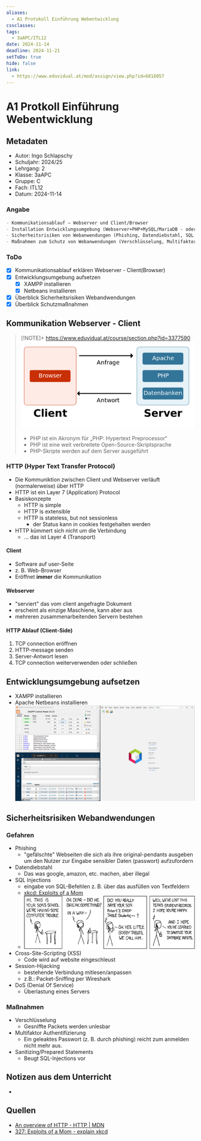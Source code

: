 ```yaml
---
aliases:
  - A1 Protokoll Einführung Webentwicklung
cssclasses: 
tags:
  - 3aAPC/ITL12
date: 2024-11-14
deadline: 2024-11-21
setToDo: true
hide: false
link:
  - https://www.eduvidual.at/mod/assign/view.php?id=6816057
---
```

# A1 Protkoll Einführung Webentwicklung 
## Metadaten
- Autor: Ingo Schlapschy
- Schuljahr: 2024/25
- Lehrgang: 2
- Klasse: 3aAPC
- Gruppe: C
- Fach: ITL12
- Datum: 2024-11-14
### Angabe
```markdown
- Kommunikationsablauf – Webserver und Client/Browser
- Installation Entwicklungsumgebung (Webserver+PHP+MySQL/MariaDB - oder Alternative und ein Editor mit PHP Support)
- Sicherheitsrisiken von Webanwendungen (Phishing, Datendiebstahl, SQL Injections, Cross-Site-Scripting, Session-Hijacking, DoS, ...)
- Maßnahmen zum Schutz von Webanwendungen (Verschlüsselung, Multifaktor Authentifizierung, Sanitizing/Prepared Statements,...)
```
### ToDo
- [x] Kommunikationsablauf erklären Webserver - Client(Browser)
- [x] Entwicklungsumgebung aufsetzen
	- [x] XAMPP installieren
	- [x] Netbeans installieren
- [x] Überblick Sicherheitsrisiken Webandwendungen
- [x] Überblick Schutzmaßnahmen
## Kommunikation Webserver - Client
> [!NOTE]+ https://www.eduvidual.at/course/section.php?id=3377590
> ![](attachment/21fcb88a4c118e799363fd33d8c2321b.png)
> - PHP ist ein Akronym für „PHP: Hypertext Preprocessor“
> - PHP ist eine weit verbreitete Open-Source-Skriptsprache
> - PHP-Skripte werden auf dem Server ausgeführt

### HTTP (Hyper Text Transfer Protocol)
- Die Kommuniktion zwischen Client und Webserver verläuft (normalerweise) über HTTP
- HTTP ist ein Layer 7 (Application) Protocol
- Basiskonzepte
	- HTTP is simple
	- HTTP is extensible
	- HTTP is stateless, but not sessionless
		- der Status kann in cookies festgehalten werden
- HTTP kümmert sich nicht um die Verbindung
	- ... das ist Layer 4 (Transport)
#### Client
- Software auf user-Seite
- z. B. Web-Browser
- Eröffnet **immer** die Kommunikation
#### Webserver
- "serviert" das vom client angefragte Dokument
- erscheint als einzige Maschiene, kann aber aus 
- mehreren zusammenarbeitenden Servern bestehen
#### HTTP Ablauf (Client-Side)
1. TCP connection eröffnen
2. HTTP-message senden
3. Server-Antwort lesen
4. TCP connection weiterverwenden oder schließen
## Entwicklungsumgebung aufsetzen
- XAMPP installieren
- Apache Netbeans installieren
![](attachment/88dba52a84c4e853470002ef9125f5f2.png)
## Sicherheitsrisiken Webandwendungen
### Gefahren
- Phishing
	- "gefälschte" Webseiten die sich als ihre original-pendants ausgeben um den Nutzer zur Eingabe sensibler Daten (passwort) aufzufordern
- Datendiebstahl
	- Das was google, amazon, etc. machen, aber illegal
- SQL Injections
	- eingabe von SQL-Befehlen z. B. über das ausfüllen von Textfeldern
	- [xkcd: Exploits of a Mom](https://xkcd.com/327/)  
	- ![](attachment/d4df4e2223c18059250c1b170ca561ce.png)
- Cross-Site-Scripting (XSS)
	- Code wird auf website eingeschleust
- Session-Hijacking
	- bestehende Verbindung mitlesen/anpassen
	- z.B.: Packet-Sniffing per Wireshark
- DoS (Denial Of Service)
	- Überlastung eines Servers
### Maßnahmen
- Verschlüsselung
	- Gesniffte Packets werden unlesbar
- Multifaktor Authentifizierung
	- Ein geleaktes Passwort (z. B. durch phishing) reicht zum anmelden nicht mehr aus.
- Sanitizing/Prepared Statements
	- Beugt SQL-Injections vor
## Notizen aus dem Unterricht
- 
## Quellen
- [An overview of HTTP - HTTP | MDN](https://developer.mozilla.org/en-US/docs/Web/HTTP/Overview)
- [327: Exploits of a Mom - explain xkcd](https://www.explainxkcd.com/wiki/index.php/327:_Exploits_of_a_Mom)